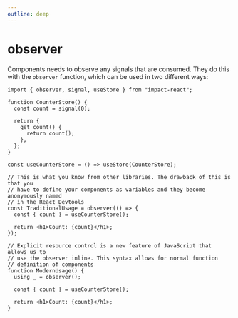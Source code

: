 ```yaml
---
outline: deep
---
```


# observer

Components needs to observe any signals that are consumed. They do this with the `observer` function, which can be used in two different ways:

```tsx
import { observer, signal, useStore } from "impact-react";

function CounterStore() {
  const count = signal(0);

  return {
    get count() {
      return count();
    },
  };
}

const useCounterStore = () => useStore(CounterStore);

// This is what you know from other libraries. The drawback of this is that you
// have to define your components as variables and they become anonymously named
// in the React Devtools
const TraditionalUsage = observer(() => {
  const { count } = useCounterStore();

  return <h1>Count: {count}</h1>;
});

// Explicit resource control is a new feature of JavaScript that allows us to
// use the observer inline. This syntax allows for normal function
// definition of components
function ModernUsage() {
  using _ = observer();

  const { count } = useCounterStore();

  return <h1>Count: {count}</h1>;
}
```
